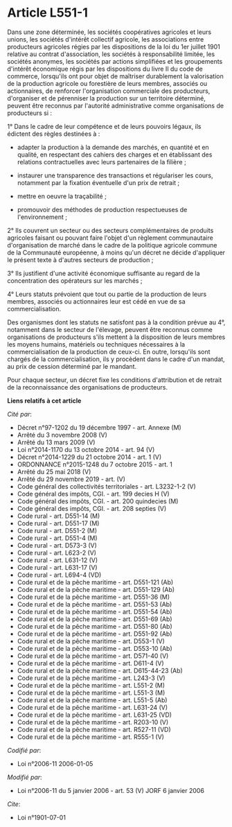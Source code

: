 # Article L551-1

Dans une zone déterminée, les sociétés coopératives agricoles et leurs unions, les sociétés d'intérêt collectif agricole, les
associations entre producteurs agricoles régies par les dispositions de la loi du 1er juillet 1901 relative au contrat
d'association, les sociétés à responsabilité limitée, les sociétés anonymes, les sociétés par actions simplifiées et les
groupements d'intérêt économique régis par les dispositions du livre II du code de commerce, lorsqu'ils ont pour objet de
maîtriser durablement la valorisation de la production agricole ou forestière de leurs membres, associés ou actionnaires, de
renforcer l'organisation commerciale des producteurs, d'organiser et de pérenniser la production sur un territoire déterminé,
peuvent être reconnus par l'autorité administrative comme organisations de producteurs si :

1° Dans le cadre de leur compétence et de leurs pouvoirs légaux, ils édictent des règles destinées à :

- adapter la production à la demande des marchés, en quantité et en qualité, en respectant des cahiers des charges et en
établissant des relations contractuelles avec leurs partenaires de la filière ;

- instaurer une transparence des transactions et régulariser les cours, notamment par la fixation éventuelle d'un prix de
retrait ;

- mettre en oeuvre la traçabilité ;

- promouvoir des méthodes de production respectueuses de l'environnement ;

2° Ils couvrent un secteur ou des secteurs complémentaires de produits agricoles faisant ou pouvant faire l'objet d'un
règlement communautaire d'organisation de marché dans le cadre de la politique agricole commune de la Communauté européenne,
à moins qu'un décret ne décide d'appliquer le présent texte à d'autres secteurs de production ;

3° Ils justifient d'une activité économique suffisante au regard de la concentration des opérateurs sur les marchés ;

4° Leurs statuts prévoient que tout ou partie de la production de leurs membres, associés ou actionnaires leur est cédé en
vue de sa commercialisation.

Des organismes dont les statuts ne satisfont pas à la condition prévue au 4°, notamment dans le secteur de l'élevage, peuvent
être reconnus comme organisations de producteurs s'ils mettent à la disposition de leurs membres les moyens humains,
matériels ou techniques nécessaires à la commercialisation de la production de ceux-ci. En outre, lorsqu'ils sont chargés de
la commercialisation, ils y procèdent dans le cadre d'un mandat, au prix de cession déterminé par le mandant.

Pour chaque secteur, un décret fixe les conditions d'attribution et de retrait de la reconnaissance des organisations de
producteurs.

**Liens relatifs à cet article**

_Cité par_:

  - Décret n°97-1202 du 19 décembre 1997 - art. Annexe (M)
  - Arrêté du 3 novembre 2008 (V)
  - Arrêté du 13 mars 2009 (V)
  - Loi n°2014-1170 du 13 octobre 2014 - art. 94 (V)
  - Décret n°2014-1229 du 21 octobre 2014 - art. 1 (V)
  - ORDONNANCE n°2015-1248 du 7 octobre 2015 - art. 1
  - Arrêté du 25 mai 2018 (V)
  - Arrêté du 29 novembre 2019 - art. (V)
  - Code général des collectivités territoriales - art. L3232-1-2 (V)
  - Code général des impôts, CGI. - art. 199 decies H (V)
  - Code général des impôts, CGI. - art. 200 quindecies (M)
  - Code général des impôts, CGI. - art. 208 septies (V)
  - Code rural - art. D551-14 (M)
  - Code rural - art. D551-17 (M)
  - Code rural - art. D551-2 (M)
  - Code rural - art. D551-4 (M)
  - Code rural - art. D573-3 (V)
  - Code rural - art. L623-2 (V)
  - Code rural - art. L631-12 (V)
  - Code rural - art. L631-17 (V)
  - Code rural - art. L694-4 (VD)
  - Code rural et de la pêche maritime - art. D551-121 (Ab)
  - Code rural et de la pêche maritime - art. D551-129 (Ab)
  - Code rural et de la pêche maritime - art. D551-36 (M)
  - Code rural et de la pêche maritime - art. D551-53 (Ab)
  - Code rural et de la pêche maritime - art. D551-54 (Ab)
  - Code rural et de la pêche maritime - art. D551-69 (Ab)
  - Code rural et de la pêche maritime - art. D551-80 (Ab)
  - Code rural et de la pêche maritime - art. D551-92 (Ab)
  - Code rural et de la pêche maritime - art. D553-1 (V)
  - Code rural et de la pêche maritime - art. D553-10 (Ab)
  - Code rural et de la pêche maritime - art. D571-40 (V)
  - Code rural et de la pêche maritime - art. D611-4 (V)
  - Code rural et de la pêche maritime - art. D615-44-23 (Ab)
  - Code rural et de la pêche maritime - art. L243-3 (V)
  - Code rural et de la pêche maritime - art. L551-2 (M)
  - Code rural et de la pêche maritime - art. L551-3 (M)
  - Code rural et de la pêche maritime - art. L551-5 (Ab)
  - Code rural et de la pêche maritime - art. L631-24 (V)
  - Code rural et de la pêche maritime - art. L631-25 (VD)
  - Code rural et de la pêche maritime - art. R203-10 (V)
  - Code rural et de la pêche maritime - art. R527-11 (VD)
  - Code rural et de la pêche maritime - art. R555-1 (V)

_Codifié par_:

  - Loi n°2006-11 2006-01-05

_Modifié par_:

  - Loi n°2006-11 du 5 janvier 2006 - art. 53 (V) JORF 6 janvier 2006

_Cite_:

  - Loi n°1901-07-01
